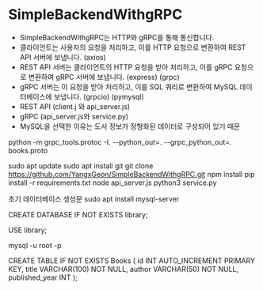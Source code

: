 # SimpleBackendWithgRPC
- SimpleBackendWithgRPC는  HTTP와 gRPC를 통해 통신합니다.
- 클라이언트는 사용자의 요청을 처리하고, 이를 HTTP 요청으로 변환하여 REST API 서버에 보냅니다. (axios)
- REST API 서버는 클라이언트의 HTTP 요청을 받아 처리하고, 이를 gRPC 요청으로 변환하여 gRPC 서버에 보냅니다. (express) (grpc)
- gRPC 서버는 이 요청을 받아 처리하고, 이를 SQL 쿼리로 변환하여 MySQL 데이터베이스에 보냅니다. (grpcio) (pymysql)
- REST API (client.j 와 api_server.js)
- gRPC (api_server.js와 service.py)
- MySQL을 선택한 이유는 도서 정보가 정형화된 데이터로 구성되어 있기 때문

python -m grpc_tools.protoc -I. --python_out=. --grpc_python_out=. books.proto

sudo apt update
sudo apt install git
git clone https://github.com/YangxGeon/SimpleBackendWithgRPC.git
npm install 
pip install -r requirements.txt
node api_server.js
python3 service.py

초기 데이터베이스 생성문
sudo apt install mysql-server

CREATE DATABASE IF NOT EXISTS library;

USE library;

mysql -u root -p

CREATE TABLE IF NOT EXISTS Books (
    id INT AUTO_INCREMENT PRIMARY KEY,
    title VARCHAR(100) NOT NULL,
    author VARCHAR(50) NOT NULL,
    published_year INT
);

